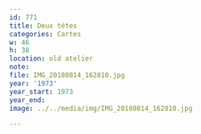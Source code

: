 ```yaml
---
id: 771
title: Deux tétes
categories: Cartes
w: 46
h: 38
location: old atelier
note:
file: IMG_20180814_162810.jpg
year: '1973'
year_start: 1973
year_end:
image: ../../media/img/IMG_20180814_162810.jpg

---
```

